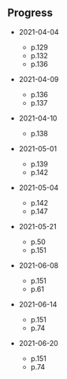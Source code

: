 ## Progress

- 2021-04-04
     - p.129
     - p.132
     - p.136

- 2021-04-09
    - p.136
    - p.137

- 2021-04-10
    - p.138

- 2021-05-01
    - p.139
    - p.142

- 2021-05-04
    - p.142
    - p.147

- 2021-05-21
    - p.50
    - p.151

- 2021-06-08
    - p.151
    - p.61

- 2021-06-14
    - p.151
    - p.74

- 2021-06-20
    - p.151
    - p.74